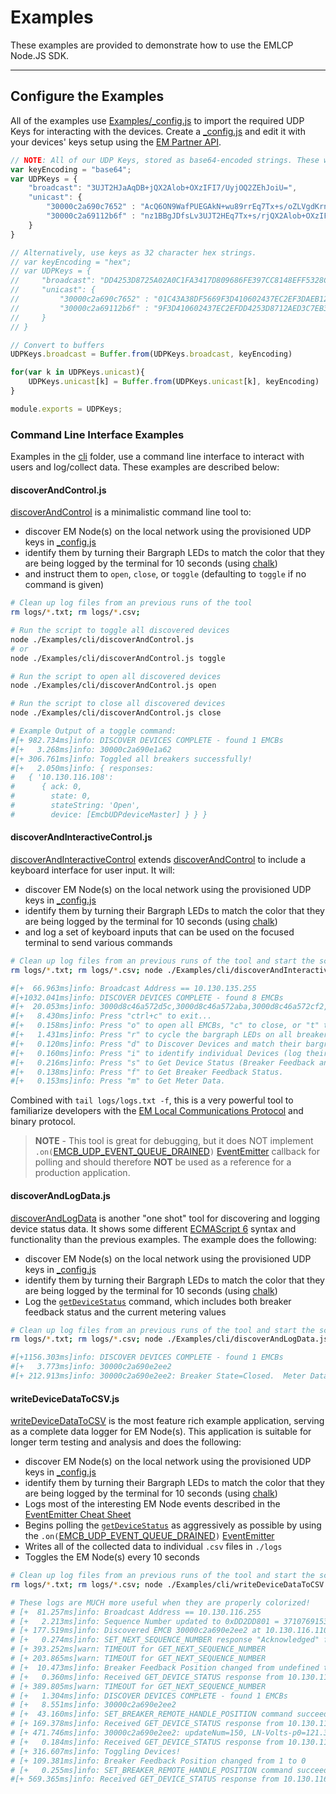 # Examples

These examples are provided to demonstrate how to use the EMLCP Node.JS SDK.

------------

## Configure the Examples

All of the examples use [Examples/_config.js](./_config.js) to import the
required UDP Keys for interacting with the devices.  Create a
[_config.js](./_config.js) and edit it with your devices' keys setup using the
[EM Partner API](https://api.em.eaton.com/docs#section/EM-API-Overview/Understanding-Local-Communications).

```javascript
// NOTE: All of our UDP Keys, stored as base64-encoded strings. These will be converted to Buffers before use in our application. 
var keyEncoding = "base64";
var UDPKeys = {
    "broadcast": "3UJT2HJaAqDB+jQX2Alob+OXzIFI7/UyjOQ2ZEhJoiU=",
    "unicast": {
        "30000c2a690c7652" : "AcQ6ON9WafPUEGAkN+wu89rrEq7Tx+s/oZLVgdKrnyA=",
        "30000c2a69112b6f" : "nz1BBgJDfsLv3UJT2HEq7Tx+s/rjQX2Alob+OXzIFI4="
    }
}

// Alternatively, use keys as 32 character hex strings.  
// var keyEncoding = "hex";
// var UDPKeys = {
//     "broadcast": "DD4253D8725A02A0C1FA3417D809686FE397CC8148EFF5328CE436644849A225",
//     "unicast": {
//         "30000c2a690c7652" : "01C43A38DF5669F3D410602437EC2EF3DAEB12AED3C7EB3FA192D581D2AB9F20",
//         "30000c2a69112b6f" : "9F3D410602437EC2EFDD4253D8712AED3C7EB3FAE3417D809686FE397CC8148E"
//     }
// }

// Convert to buffers
UDPKeys.broadcast = Buffer.from(UDPKeys.broadcast, keyEncoding)

for(var k in UDPKeys.unicast){
    UDPKeys.unicast[k] = Buffer.from(UDPKeys.unicast[k], keyEncoding)
}

module.exports = UDPKeys;
```

### Command Line Interface Examples

Examples in the [cli](./cli) folder, use a command line interface to interact
with users and log/collect data.  These examples are described below:

#### discoverAndControl.js

[discoverAndControl](./cli/discoverAndControl.js) is a minimalistic command line
tool to:

- discover EM Node(s) on the local network using the provisioned UDP keys in
  [_config.js](./_config.js)
- identify them by turning their Bargraph LEDs to match the color that they are
  being logged by the terminal for 10 seconds (using
  [chalk](https://www.npmjs.com/package/chalk))
- and instruct them to `open`, `close`, or `toggle` (defaulting to `toggle` if
  no command is given)

```bash
# Clean up log files from an previous runs of the tool
rm logs/*.txt; rm logs/*.csv;

# Run the script to toggle all discovered devices
node ./Examples/cli/discoverAndControl.js
# or
node ./Examples/cli/discoverAndControl.js toggle

# Run the script to open all discovered devices
node ./Examples/cli/discoverAndControl.js open

# Run the script to close all discovered devices
node ./Examples/cli/discoverAndControl.js close

# Example Output of a toggle command:
#[+ 982.734ms]info: DISCOVER DEVICES COMPLETE - found 1 EMCBs
#[+   3.268ms]info: 30000c2a690e1a62
#[+ 306.761ms]info: Toggled all breakers successfully!
#[+   2.050ms]info: { responses:
#   { '10.130.116.108':
#      { ack: 0,
#        state: 0,
#        stateString: 'Open',
#        device: [EmcbUDPdeviceMaster] } } }
```

#### discoverAndInteractiveControl.js

[discoverAndInteractiveControl](./cli/discoverAndInteractiveControl.js) extends
[discoverAndControl](./cli/discoverAndControl.js) to include a keyboard
interface for user input.  It will:

- discover EM Node(s) on the local network using the provisioned UDP keys in
  [_config.js](./_config.js)
- identify them by turning their Bargraph LEDs to match the color that they are
  being logged by the terminal for 10 seconds (using
  [chalk](https://www.npmjs.com/package/chalk))
- and log a set of keyboard inputs that can be used on the focused terminal to
  send various commands

```bash
# Clean up log files from an previous runs of the tool and start the script
rm logs/*.txt; rm logs/*.csv; node ./Examples/cli/discoverAndInteractiveControl.js

#[+  66.963ms]info: Broadcast Address == 10.130.135.255
#[+1032.041ms]info: DISCOVER DEVICES COMPLETE - found 8 EMCBs
#[+  20.053ms]info: 3000d8c46a572d5c,3000d8c46a572aba,3000d8c46a572cf2,3000d8c46a572af0,3000d8c46a572b34,3000d8c46a572c34,3000d8c46a572d8a,3000d8c46a572b08
#[+   8.430ms]info: Press "ctrl+c" to exit...
#[+   0.158ms]info: Press "o" to open all EMCBs, "c" to close, or "t" to toggle.
#[+   1.431ms]info: Press "r" to cycle the bargraph LEDs on all breakers through the rainbow.
#[+   0.120ms]info: Press "d" to Discover Devices and match their bargraph LEDs to the logged colors.
#[+   0.160ms]info: Press "i" to identify individual Devices (log their ID's and shine their bargraph color to match terminal for 10 seconds).
#[+   0.216ms]info: Press "s" to Get Device Status (Breaker Feedback and Metering).
#[+   0.138ms]info: Press "f" to Get Breaker Feedback Status.
#[+   0.153ms]info: Press "m" to Get Meter Data.
```

Combined with `tail logs/logs.txt -f`, this is a very powerful tool to
familiarize developers with the [EM Local Communications
Protocol](https://api.em.eaton.com/docs/emlcp.html) and binary protocol.

> **NOTE** - This tool is great for debugging, but it does NOT implement
> `.on(`[EMCB_UDP_EVENT_QUEUE_DRAINED](./../docs/api.md#EMCB_UDP_EVENT_QUEUE_DRAINED)`)`
> [EventEmitter](https://nodejs.org/api/events.html) callback for polling and
> should therefore **NOT** be used as a reference for a production application.

#### discoverAndLogData.js

[discoverAndLogData](./cli/discoverAndLogData.js) is another "one shot" tool for
discovering and logging device status data.  It shows some different [ECMAScript
6](https://www.w3schools.com/js/js_es6.asp) syntax and functionality than the
previous examples.  The example does the following:

- discover EM Node(s) on the local network using the provisioned UDP keys in
  [_config.js](./_config.js)
- identify them by turning their Bargraph LEDs to match the color that they are
  being logged by the terminal for 10 seconds (using
  [chalk](https://www.npmjs.com/package/chalk))
- Log the [`getDeviceStatus`](./../docs/api.md#getdevicestatus) command, which
  includes both breaker feedback status and the current metering values

```bash
# Clean up log files from an previous runs of the tool and start the script
rm logs/*.txt; rm logs/*.csv; node ./Examples/cli/discoverAndLogData.js

#[+1156.303ms]info: DISCOVER DEVICES COMPLETE - found 1 EMCBs
#[+   3.773ms]info: 30000c2a690e2ee2
#[+ 212.913ms]info: 30000c2a690e2ee2: Breaker State=Closed.  Meter Data: updateNum= 71, LN-Volts-p0=121.800, LN-Volts-p1=0000000, Amps-p0=  0.008, Amps-p1=  0.008, Frequency-Hz=60.015
```

#### writeDeviceDataToCSV.js

[writeDeviceDataToCSV](./cli/writeDeviceDataToCSV.js) is the most feature rich
example application, serving as a complete data logger for EM Node(s). This
application is suitable for longer term testing and analysis and does the
following:

- discover EM Node(s) on the local network using the provisioned UDP keys in
  [_config.js](./_config.js)
- identify them by turning their Bargraph LEDs to match the color that they are
  being logged by the terminal for 10 seconds (using
  [chalk](https://www.npmjs.com/package/chalk))
- Logs most of the interesting EM Node events described in the [EventEmitter Cheat
  Sheet](./../docs/api.md#eventemitter-cheat-sheet)
- Begins polling the [`getDeviceStatus`](./../docs/api.md#getdevicestatus) as
  aggressively as possible by using the
  `.on(`[EMCB_UDP_EVENT_QUEUE_DRAINED](./../docs/api.md#EMCB_UDP_EVENT_QUEUE_DRAINED)`)`
  [EventEmitter](https://nodejs.org/api/events.html)
- Writes all of the collected data to individual `.csv` files in `./logs`
- Toggles the EM Node(s) every 10 seconds

```bash
# Clean up log files from an previous runs of the tool and start the script
rm logs/*.txt; rm logs/*.csv; node ./Examples/cli/writeDeviceDataToCSV.js

# These logs are MUCH more useful when they are properly colorized!
# [+  81.257ms]info: Broadcast Address == 10.130.116.255
# [+   2.213ms]info: Sequence Number updated to 0xDD2DD801 = 3710769153
# [+ 177.519ms]info: Discovered EMCB 30000c2a690e2ee2 at 10.130.116.110!
# [+   0.274ms]info: SET_NEXT_SEQUENCE_NUMBER response "Acknowledged" from 10.130.116.110 with Device ID 30000c2a690e2ee2. Sequence Number updated to 0xB7B3E62D = 3082020397
# [+ 393.252ms]warn: TIMEOUT for GET_NEXT_SEQUENCE_NUMBER
# [+ 203.865ms]warn: TIMEOUT for GET_NEXT_SEQUENCE_NUMBER
# [+  10.473ms]info: Breaker Feedback Position changed from undefined to 1
# [+   0.360ms]info: Received GET_DEVICE_STATUS response from 10.130.116.110 with Device ID 30000c2a690e2ee2
# [+ 389.805ms]warn: TIMEOUT for GET_NEXT_SEQUENCE_NUMBER
# [+   1.304ms]info: DISCOVER DEVICES COMPLETE - found 1 EMCBs
# [+   8.551ms]info: 30000c2a690e2ee2
# [+  43.160ms]info: SET_BREAKER_REMOTE_HANDLE_POSITION command succeeded!
# [+ 169.378ms]info: Received GET_DEVICE_STATUS response from 10.130.116.110 with Device ID 30000c2a690e2ee2
# [+ 471.746ms]info: 30000c2a690e2ee2: updateNum=150, LN-Volts-p0=121.333, LN-Volts-p1=0000000, Amps-p0=  0.005, Amps-p1=  0.008, Frequency-Hz=600000
# [+   0.184ms]info: Received GET_DEVICE_STATUS response from 10.130.116.110 with Device ID 30000c2a690e2ee2
# [+ 316.607ms]info: Toggling Devices!
# [+ 109.381ms]info: Breaker Feedback Position changed from 1 to 0
# [+   0.255ms]info: SET_BREAKER_REMOTE_HANDLE_POSITION command succeeded!
#[+ 569.365ms]info: Received GET_DEVICE_STATUS response from 10.130.116.110 with Device ID 30000c2a690e2ee2
```
